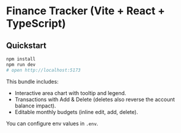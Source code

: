# Finance Tracker (Vite + React + TypeScript)

## Quickstart
```bash
npm install
npm run dev
# open http://localhost:5173
```

This bundle includes:
- Interactive area chart with tooltip and legend.
- Transactions with Add & Delete (deletes also reverse the account balance impact).
- Editable monthly budgets (inline edit, add, delete).

You can configure env values in `.env`.
